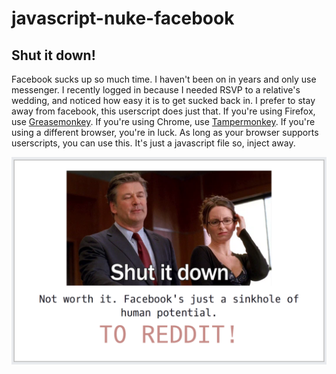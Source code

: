# javascript-nuke-facebook

## Shut it down!

Facebook sucks up so much time. I haven't been on in years and only use messenger. I recently logged in because I needed RSVP to a relative's wedding, and noticed how easy it is to get sucked back in. I prefer to stay away from facebook, this userscript does just that. If you're using Firefox, use [Greasemonkey](https://addons.mozilla.org/en-US/firefox/addon/greasemonkey/). If you're using Chrome, use [Tampermonkey](https://chrome.google.com/webstore/detail/tampermonkey/dhdgffkkebhmkfjojejmpbldmpobfkfo?hl=en). If you're using a different browser, you're in luck. As long as your browser supports userscripts, you can use this. It's just a javascript file so, inject away.

![screenshot](screenshot.png)

